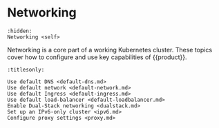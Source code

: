 # Networking

```{toctree}
:hidden:
Networking <self>
```

Networking is a core part of a working Kubernetes cluster. These topics cover
how to configure and use key capabilities of {{product}}.

```{toctree}
:titlesonly:

Use default DNS <default-dns.md>
Use default network <default-network.md>
Use default Ingress <default-ingress.md>
Use default load-balancer <default-loadbalancer.md>
Enable Dual-Stack networking <dualstack.md>
Set up an IPv6-only cluster <ipv6.md>
Configure proxy settings <proxy.md>
```
